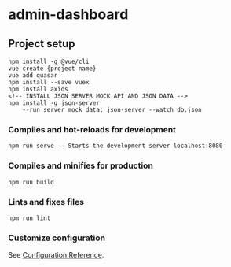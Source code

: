 # admin-dashboard

## Project setup
```
npm install -g @vue/cli
vue create {project name}
vue add quasar
npm install --save vuex
npm install axios
<!-- INSTALL JSON SERVER MOCK API AND JSON DATA -->
npm install -g json-server
    --run server mock data: json-server --watch db.json

```

### Compiles and hot-reloads for development
```
npm run serve -- Starts the development server localhost:8080
```

### Compiles and minifies for production
```
npm run build
```

### Lints and fixes files
```
npm run lint
```

### Customize configuration
See [Configuration Reference](https://cli.vuejs.org/config/).
